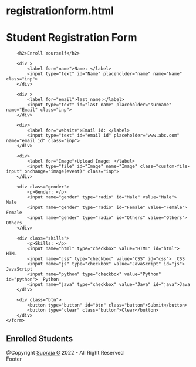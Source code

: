 # registrationform.html
<html lang="en">
<head>
    <meta charset="UTF-8">
    <meta http-equiv="X-UA-Compatible" content="IE=edge">
    <meta name="viewport" content="width=device-width, initial-scale=1.0">
    <title>Registration Form</title>
    <link rel="stylesheet" href="./style.css">

</head>
<body>
    <h1>Student Registration Form</h1>
    <div class="main">
    <div class="col">
    <form>

        <h2>Enroll Yourself</h2>

        <div >
            <label for="name">Name: </label>
            <input type="text" id="Name" placeholder="name" name="Name" class="inp">
        </div>

        <div >
            <label for="email">last name:</label>
            <input type="text" id="last name" placeholder="surname" name="Email" class="inp">
        </div>

        <div>
            <label for="website">Email id: </label>
            <input type="text" id="email id" placeholder="www.abc.com" name="email id" class="inp">
        </div>

        <div>
            <label for="Image">Upload Image: </label>
            <input type="file" id="Image" name="Image" class="custom-file-input" onchange="image(event)" class="inp">
        </div>

        <div class="gender">
            <p>Gender: </p>
            <input name="gender" type="radio" id="Male" value="Male">  Male
            <input name="gender" type="radio" id="Female" value="Female">  Female
            <input name="gender" type="radio" id="Others" value="Others">  Others
        </div>

        <div class="skills">
            <p>Skills: </p>
            <input name="html" type="checkbox" value="HTML" id="html"> HTML
            <input name="css" type="checkbox" value="CSS" id="css">  CSS
            <input name="js" type="checkbox" value="JavaScript" id="js">  JavaScript
            <input name="python" type="checkbox" value="Python" id="python">  Python
            <input name="java" type="checkbox" value="Java" id="java">Java
        </div>

        <div class="btn">
            <button type="button" id="btn" class="button">Submit</button>
            <button type="clear" class="button">Clear</button>
        </div>
    </form>
</div>

<div class="col">
    <div class="display">
        <h2 class="h-enrol">Enrolled Students</h2>
        <div class="tp">
        <div class="cards"></div>
    </div>
    </div>
</div>
</div>

<div class="footer">
    @Copyright <a href="https://github.com/GorrelaSupraja?tab=projects" target="_blank">Supraja G</a> 2022 - All Right Reserved
</div>

<script src="./script.js"></script>

</body>
</html>
Footer
